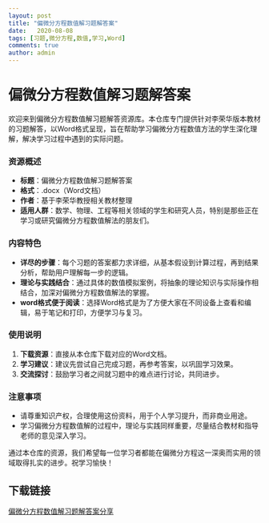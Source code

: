 ```yaml
---
layout: post
title: "偏微分方程数值解习题解答案"
date:   2020-08-08
tags: [习题,微分方程,数值,学习,Word]
comments: true
author: admin
---
```

# 偏微分方程数值解习题解答案

欢迎来到偏微分方程数值解习题解答资源库。本仓库专门提供针对李荣华版本教材的习题解答，以Word格式呈现，旨在帮助学习偏微分方程数值方法的学生深化理解，解决学习过程中遇到的实际问题。

### 资源概述

- **标题**：偏微分方程数值解习题解答案
- **格式**：.docx（Word文档）
- **作者**：基于李荣华教授相关教材整理
- **适用人群**：数学、物理、工程等相关领域的学生和研究人员，特别是那些正在学习或研究偏微分方程数值解法的朋友们。

### 内容特色

- **详尽的步骤**：每个习题的答案都力求详细，从基本假设到计算过程，再到结果分析，帮助用户理解每一步的逻辑。
- **理论与实践结合**：通过具体的数值模拟案例，将抽象的理论知识与实际操作相结合，加深对偏微分方程数值解法的掌握。
- **word格式便于阅读**：选择Word格式是为了方便大家在不同设备上查看和编辑，易于笔记和打印，方便学习与复习。

### 使用说明

1. **下载资源**：直接从本仓库下载对应的Word文档。
2. **学习建议**：建议先尝试自己完成习题，再参考答案，以巩固学习效果。
3. **交流探讨**：鼓励学习者之间就习题中的难点进行讨论，共同进步。

### 注意事项

- 请尊重知识产权，合理使用这份资料，用于个人学习提升，而非商业用途。
- 学习偏微分方程数值解的过程中，理论与实践同样重要，尽量结合教材和指导老师的意见深入学习。

通过本仓库的资源，我们希望每一位学习者都能在偏微分方程这一深奥而实用的领域取得扎实的进步。祝学习愉快！

## 下载链接

[偏微分方程数值解习题解答案分享](https://pan.quark.cn/s/64a37c5838f1)